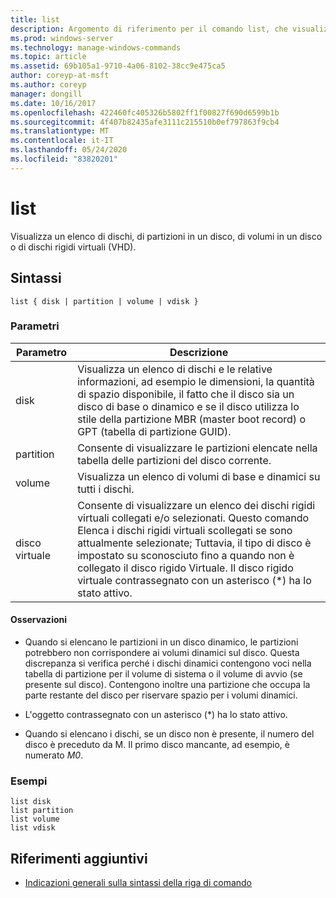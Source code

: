 ```yaml
---
title: list
description: Argomento di riferimento per il comando list, che visualizza un elenco di dischi, di partizioni in un disco, di volumi in un disco o di dischi rigidi virtuali (VHD).
ms.prod: windows-server
ms.technology: manage-windows-commands
ms.topic: article
ms.assetid: 69b105a1-9710-4a06-8102-38cc9e475ca5
author: coreyp-at-msft
ms.author: coreyp
manager: dongill
ms.date: 10/16/2017
ms.openlocfilehash: 422460fc405326b5802ff1f00827f690d6599b1b
ms.sourcegitcommit: 4f407b82435afe3111c215510b0ef797863f9cb4
ms.translationtype: MT
ms.contentlocale: it-IT
ms.lasthandoff: 05/24/2020
ms.locfileid: "83820201"
---
```

# <a name="list"></a>list

Visualizza un elenco di dischi, di partizioni in un disco, di volumi in un disco o di dischi rigidi virtuali (VHD).

## <a name="syntax"></a>Sintassi

```
list { disk | partition | volume | vdisk }
```

### <a name="parameters"></a>Parametri

| Parametro | Descrizione |
| --------- | ----------- |
| disk | Visualizza un elenco di dischi e le relative informazioni, ad esempio le dimensioni, la quantità di spazio disponibile, il fatto che il disco sia un disco di base o dinamico e se il disco utilizza lo stile della partizione MBR (master boot record) o GPT (tabella di partizione GUID). |
| partition | Consente di visualizzare le partizioni elencate nella tabella delle partizioni del disco corrente. |
| volume | Visualizza un elenco di volumi di base e dinamici su tutti i dischi. |
| disco virtuale | Consente di visualizzare un elenco dei dischi rigidi virtuali collegati e/o selezionati. Questo comando Elenca i dischi rigidi virtuali scollegati se sono attualmente selezionate; Tuttavia, il tipo di disco è impostato su sconosciuto fino a quando non è collegato il disco rigido Virtuale. Il disco rigido virtuale contrassegnato con un asterisco (*) ha lo stato attivo. |

#### <a name="remarks"></a>Osservazioni

- Quando si elencano le partizioni in un disco dinamico, le partizioni potrebbero non corrispondere ai volumi dinamici sul disco. Questa discrepanza si verifica perché i dischi dinamici contengono voci nella tabella di partizione per il volume di sistema o il volume di avvio (se presente sul disco). Contengono inoltre una partizione che occupa la parte restante del disco per riservare spazio per i volumi dinamici.

- L'oggetto contrassegnato con un asterisco (*) ha lo stato attivo.

- Quando si elencano i dischi, se un disco non è presente, il numero del disco è preceduto da M. Il primo disco mancante, ad esempio, è numerato *M0*.

### <a name="examples"></a>Esempi

```
list disk
list partition
list volume
list vdisk
```

## <a name="additional-references"></a>Riferimenti aggiuntivi

- [Indicazioni generali sulla sintassi della riga di comando](command-line-syntax-key.md)
